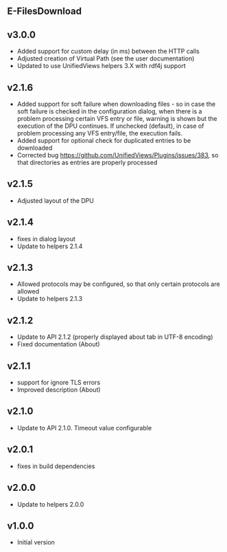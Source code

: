 E-FilesDownload
----------

v3.0.0
---
* Added support for custom delay (in ms)  between the HTTP calls
* Adjusted creation of Virtual Path (see the user documentation)
* Updated to use UnifiedViews helpers 3.X with rdf4j support

v2.1.6
---
* Added support for soft failure when downloading files - so in case the soft failure is checked in the configuration dialog, when there is a problem processing certain VFS entry or file, warning is shown but the execution of the DPU continues. If unchecked (default), in case of problem processing any VFS entry/file, the execution fails.
* Added support for optional check for duplicated entries to be downloaded
* Corrected bug https://github.com/UnifiedViews/Plugins/issues/383, so that directories as entries are properly processed

v2.1.5
---
* Adjusted layout of the DPU

v2.1.4
---
* fixes in dialog layout
* Update to helpers 2.1.4

v2.1.3
---
* Allowed protocols may be configured, so that only certain protocols are allowed 
* Update to helpers 2.1.3

v2.1.2
---
* Update to API 2.1.2 (properly displayed about tab in UTF-8 encoding)
* Fixed documentation (About)


v2.1.1
---
* support for ignore TLS errors
* Improved description (About)

v2.1.0
---
* Update to API 2.1.0. Timeout value configurable

v2.0.1
---
* fixes in build dependencies

v2.0.0
---
* Update to helpers 2.0.0

v1.0.0
---
* Initial version
